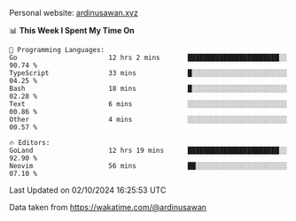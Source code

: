 Personal website: [ardinusawan.xyz](https://ardinusawan.xyz)

<!--START_SECTION:waka-->
📊 **This Week I Spent My Time On** 

```text
💬 Programming Languages: 
Go                       12 hrs 2 mins       ███████████████████████░░   90.74 % 
TypeScript               33 mins             █░░░░░░░░░░░░░░░░░░░░░░░░   04.25 % 
Bash                     18 mins             █░░░░░░░░░░░░░░░░░░░░░░░░   02.28 % 
Text                     6 mins              ░░░░░░░░░░░░░░░░░░░░░░░░░   00.86 % 
Other                    4 mins              ░░░░░░░░░░░░░░░░░░░░░░░░░   00.57 % 

🔥 Editors: 
GoLand                   12 hrs 19 mins      ███████████████████████░░   92.90 % 
Neovim                   56 mins             ██░░░░░░░░░░░░░░░░░░░░░░░   07.10 % 
```


 Last Updated on 02/10/2024 16:25:53 UTC
<!--END_SECTION:waka-->
Data taken from https://wakatime.com/@ardinusawan
